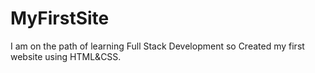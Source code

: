 # MyFirstSite
I am on the path of learning Full Stack Development so Created my first website using HTML&amp;CSS.
